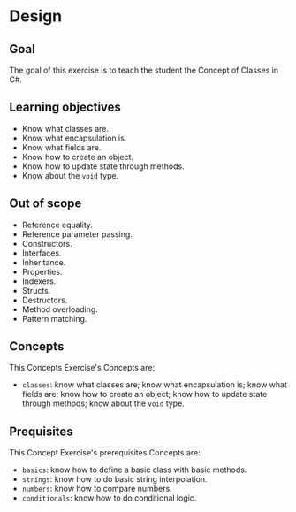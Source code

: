 # Design

## Goal

The goal of this exercise is to teach the student the Concept of Classes in C#.

## Learning objectives

- Know what classes are.
- Know what encapsulation is.
- Know what fields are.
- Know how to create an object.
- Know how to update state through methods.
- Know about the `void` type.

## Out of scope

- Reference equality.
- Reference parameter passing.
- Constructors.
- Interfaces.
- Inheritance.
- Properties.
- Indexers.
- Structs.
- Destructors.
- Method overloading.
- Pattern matching.

## Concepts

This Concepts Exercise's Concepts are:

- `classes`: know what classes are; know what encapsulation is; know what fields are; know how to create an object; know how to update state through methods; know about the `void` type.

## Prequisites

This Concept Exercise's prerequisites Concepts are:

- `basics`: know how to define a basic class with basic methods.
- `strings`: know how to do basic string interpolation.
- `numbers`: know how to compare numbers.
- `conditionals`: know how to do conditional logic.
